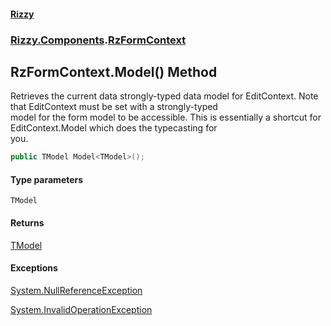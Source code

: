 #### [Rizzy](index 'index')
### [Rizzy.Components](Rizzy.Components 'Rizzy.Components').[RzFormContext](Rizzy.Components.RzFormContext 'Rizzy.Components.RzFormContext')

## RzFormContext.Model<TModel>() Method

Retrieves the current data strongly-typed data model for EditContext. Note that EditContext must be set with a strongly-typed  
model for the form model to be accessible.  This is essentially a shortcut for EditContext.Model which does the typecasting for  
you.

```csharp
public TModel Model<TModel>();
```
#### Type parameters

<a name='Rizzy.Components.RzFormContext.Model_TModel_().TModel'></a>

`TModel`

#### Returns
[TModel](Rizzy.Components.RzFormContext.Model_TModel_()#Rizzy.Components.RzFormContext.Model_TModel_().TModel 'Rizzy.Components.RzFormContext.Model<TModel>().TModel')

#### Exceptions

[System.NullReferenceException](https://docs.microsoft.com/en-us/dotnet/api/System.NullReferenceException 'System.NullReferenceException')

[System.InvalidOperationException](https://docs.microsoft.com/en-us/dotnet/api/System.InvalidOperationException 'System.InvalidOperationException')